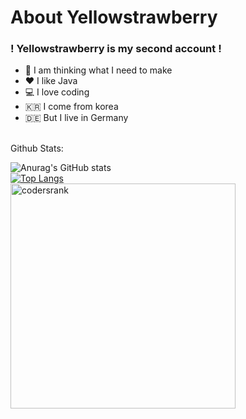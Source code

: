 # About Yellowstrawberry
### ! Yellowstrawberry is my second account !


- 🤔 I am thinking what I need to make
- ❤️ I like Java
- 💻 I love coding
- 🇰🇷 I come from korea
- 🇩🇪 But I live in Germany

<br/>
Github Stats: <br/>

![Anurag's GitHub stats](https://github-readme-stats.vercel.app/api?username=Yellowstrawberrys&show_icons=true&bg_color=30,fffb00,77ff00,00ffa6)  &nbsp;&nbsp;&nbsp;&nbsp;&nbsp;<br/>  [![Top Langs](https://github-readme-stats.vercel.app/api/top-langs/?username=Yellowstrawberrys&layout=compact)](https://github.com/anuraghazra/github-readme-stats) &nbsp;&nbsp;&nbsp;&nbsp;&nbsp;<br/>
<img src="https://cr-ss-service.azurewebsites.net/api/ScreenShot?widget=summary&username=yellowstrawberrys" alt="codersrank" width="360"/>
